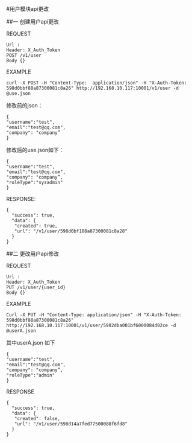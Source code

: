 #用户模块api更改

##一 创建用户api更改

REQUEST

```
Url :
Header: X_Auth_Token
POST /v1/user
Body {}
```

EXAMPLE

```
curl -X POST -H "Content-Type:  application/json" -H "X-Auth-Token: 598d0bbf88a87300081c8a26" http://192.168.10.117:10001/v1/user -d @use.json
```
  
修改前的json：   
```
{
"username":"test",
"email":"test@qq.com",
"company": "company”
}
```

修改后的use.json如下：   
```
{
"username":"test",
"email":"test@qq.com",
"company": "company”,
"roleType":"sysadmin"
}
```

RESPONSE:

```
{
  "success": true,
  "data": {
   "created": true,
   "url": "/v1/user/598d0bf188a87300081c8a28"
  }
}
```

##二 更改用户api修改

REQUEST

```
Url :
Header: X_Auth_Token
PUT /v1/user/{user_id}
Body {}
```

EXAMPLE

```
Curl -X PUT -H "Content-Type: application/json" -H "X-Auth-Token: 598d0bbf88a87300081c8a26" http://192.168.10.117:10001/v1/user/5982dba001bf6000084d02ce -d @userA.json
```

其中userA.json 如下
```
{
"username":"test",
"email":"test@qq.com",
"company": "company”,
"roleType":"admin"
}
```

RESPONSE

```
{
  "success": true,
  "data": {
   "created": false,
   "url": "/v1/user/598d14a7fed77500088f6fd8"
  }
}
```